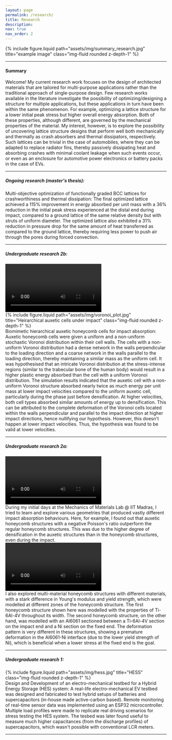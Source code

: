 ```yaml
---
layout: page
permalink: /research/
title: Research
description:
nav: true
nav_order: 2
---
```


<div class="row">
    <div class="col-sm mt-3 mt-md-0">
        {% include figure.liquid path="assets/img/summary_research.jpg" title="example image" class="img-fluid rounded z-depth-1" %}
    </div>
</div>

---

#### Summary
Welcome! My current research work focuses on the design of architected materials that are tailored for multi-purpose applications rather than the traditional approach of single-purpose design. Few research works available in the literature investigate the possibility of optimizing/designing a structure for multiple applications, but these applications in turn have been within the same phenomenon. For example, optimizing a lattice structure for a lower initial peak stress but higher overall energy absorption. Both of these properties, although different, are governed by the mechanical properties of the material. My interest, however, is to explore the possibility of uncovering lattice structure designs that perform well both mechanically and thermally as crash absorbers and thermal dissipators, respectively. Such lattices can be trivial in the case of automobiles, where they can be adapted to replace radiator fins, thereby passively dissipating heat and absorbing crashes with minimal coolant leakage when such events occur, or even as an enclosure for automotive power electronics or battery packs in the case of EVs.

---

##### Ongoing research (master's thesis):
    
Multi-objective optimization of functionally graded BCC lattices for crashworthiness and thermal dissipation: The final optimized lattice achieved a 115% improvement in energy absorbed per unit mass with a 36% reduction in the initial peak stress experienced at the distal end during impact, compared to a ground lattice of the same relative density but with struts of uniform diameter. The optimized lattice also exhibited a 31% reduction in pressure drop for the same amount of heat transferred as compared to the  ground lattice, thereby requiring less power to push air through the pores during forced convection.

---

##### Undergraduate research 2b:

<div class="rounded z-depth-1 mb-3">
  <video controls preload="metadata" class="w-100">
    <source src="{{ '/assets/video/voronoi.mp4' | relative_url }}" type="video/mp4">
    Your browser does not support the video tag.
  </video>
</div>
<div class="row">
    <div class="col-sm mt-3 mt-md-0">
        {% include figure.liquid path="assets/img/voronoi_plot.jpg" title="Heirarchical auxetic cells under impact" class="img-fluid rounded z-depth-1" %}
    </div>
</div>
<div class="caption">
    Biomimetic hierarchical auxetic honeycomb cells for impact absorption: Auxetic honeycomb cells were given a uniform and a non-uniform stochastic Voronoi distribution within their cell walls. The cells with a non-uniform Voronoi distribution had a dense network in the walls perpendicular to the loading direction and a coarse network in the walls parallel to the loading direction, thereby maintaining a similar mass as the uniform cell. It was hypothesised that an intricate Voronoi distribution at the stress-intense regions (similar to the trabecular bone of the human body) would result in a higher plastic energy absorbed than the cell with a uniform Voronoi distribution. The simulation results indicated that the auxetic cell with a non-uniform Voronoi structure absorbed nearly twice as much energy per unit mass at lower impact velocities compared to the uniform auxetic cell, particularly during the phase just before densification. At higher velocities, both cell types absorbed similar amounts of energy up to densification. This can be attributed to the complete deformation of the Voronoi cells located within the walls perpendicular and parallel to the impact direction at higher impact directions, hence nullifying our hypothesis. However, this doesn't happen at lower impact velocities. Thus, the hypothesis was found to be valid at lower velocities.
</div>

---

##### Undergraduate research 2a:

<div class="rounded z-depth-1 mb-3">
  <video controls preload="metadata" class="w-100">
    <source src="{{ '/assets/video/Regular_vs_auxetic_crush.mp4' | relative_url }}" type="video/mp4">
    Your browser does not support the video tag.
  </video>
</div>
<div class="caption">
    During my initial days at the Mechanics of Materials Lab @ IIT Madras, I tried to learn and explore various geometries that produced vastly different impact absorption behaviours. Here, for example, I found out that auxetic honeycomb structures with a negative Poisson's ratio outperform the regular honeycomb structures. This was due to the higher degree of densification in the auxetic structures than in the honeycomb structures, even during the impact.
</div>

<div class="rounded z-depth-1 mb-3">
  <video controls preload="metadata" class="w-100">
    <source src="{{ '/assets/video/multi_material_crush.mp4' | relative_url }}" type="video/mp4">
    Your browser does not support the video tag.
  </video>
</div>
<div class="caption">
    I also explored multi-material honeycomb structures with different materials, with a stark difference in Young's modulus and yield strength, which were modelled at different zones of the honeycomb structure. The first honeycomb structure shown here was modelled with the properties of Ti-6Al-4V throughout its width. The second honeycomb structure, on the other hand, was modelled with an Al6061 sectioned between a Ti-6Al-4V section on the impact end and a Ni section on the fixed end. The deformation pattern is very different in these structures, showing a premature deformation in the Al6061-Ni interface (due to the lower yield strength of Ni), which is beneficial when a lower stress at the fixed end is the goal.
</div>

---

##### Undergraduate research 1:

<div class="row">
    <div class="col-sm mt-3 mt-md-0">
        {% include figure.liquid path="assets/img/hess.jpg"  title="HESS" class="img-fluid rounded z-depth-1" %}
    </div>
</div>
<div class="caption">
    Design and Development of an electro-mechanical testbed for a Hybrid Energy Storage (HES) system: A real-life electro-mechanical EV testbed was designed and fabricated to test hybrid setups of batteries and supercapacitors (in-house made active-carbon based). Remote monitoring of real-time sensor data was implemented using an ESP32 microcontroller. Multiple load profiles were made to replicate real driving scenarios for stress testing the HES system. The tesbed was later found useful to measure much higher capacitances (from the discharge profiles) of supercapacitors, which wasn't possible with conventional LCR meters.
</div>

---
